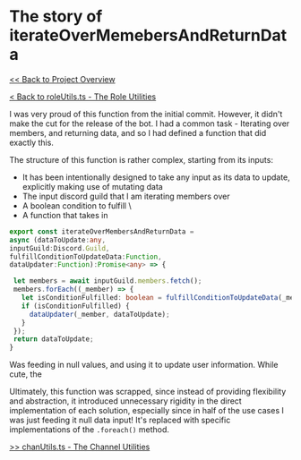 # The story of iterateOverMemebersAndReturnData

[<< Back to Project Overview](../defenderProject.md)

[< Back to roleUtils.ts - The Role Utilities](roleUtils.md)

I was very proud of this function from the initial commit. However, it didn't make the cut for the release of the bot. I had a common task - Iterating over members, and returning data, and so I had defined a function that did exactly this.

The structure of this function is rather complex, starting from its inputs:
- It has been intentionally designed to take any input as its data to update, explicitly making use of mutating data
- The input discord guild that I am iterating members over
- A boolean condition to fulfill \
- A function that takes in 

```typescript
export const iterateOverMembersAndReturnData = 
async (dataToUpdate:any, 
inputGuild:Discord.Guild, 
fulfillConditionToUpdateData:Function, 
dataUpdater:Function):Promise<any> => {

 let members = await inputGuild.members.fetch();
 members.forEach((_member) => {
   let isConditionFulfilled: boolean = fulfillConditionToUpdateData(_member);
   if (isConditionFulfilled) {
     dataUpdater(_member, dataToUpdate);
   }
 });
 return dataToUpdate;
}
```

Was feeding in null values, and using it to update user information. While cute, the 

Ultimately, this function was scrapped, since instead of providing flexibility and abstraction, it introduced unnecessary rigidity in the direct implementation of each solution, especially since in half of the use cases I was just feeding it null data input! It's replaced with specific implementations of the `.foreach()` method.


[>> chanUtils.ts - The Channel Utilities](chanUtils.md)

